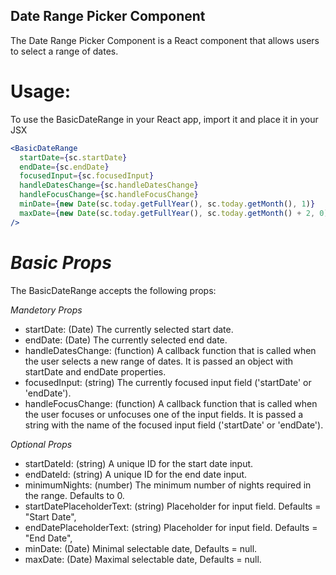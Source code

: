 ## Date Range Picker Component

The Date Range Picker Component is a React component that allows users to select a range of dates.

# Usage:

To use the BasicDateRange in your React app, import it and place it in your JSX

```jsx
<BasicDateRange
  startDate={sc.startDate}
  endDate={sc.endDate}
  focusedInput={sc.focusedInput}
  handleDatesChange={sc.handleDatesChange}
  handleFocusChange={sc.handleFocusChange}
  minDate={new Date(sc.today.getFullYear(), sc.today.getMonth(), 1)}
  maxDate={new Date(sc.today.getFullYear(), sc.today.getMonth() + 2, 0)}
/>
```

# **_Basic Props_**

The BasicDateRange accepts the following props:

_*Mandetory Props*_

- startDate: (Date) The currently selected start date.
- endDate: (Date) The currently selected end date.
- handleDatesChange: (function) A callback function that is called when the user selects a new range of dates. It is passed an object with startDate and endDate properties.
- focusedInput: (string) The currently focused input field ('startDate' or 'endDate').
- handleFocusChange: (function) A callback function that is called when the user focuses or unfocuses one of the input fields. It is passed a string with the name of the focused input field ('startDate' or 'endDate').

_*Optional Props*_

- startDateId: (string) A unique ID for the start date input.
- endDateId: (string) A unique ID for the end date input.
- minimumNights: (number) The minimum number of nights required in the range. Defaults to 0.
- startDatePlaceholderText: (string) Placeholder for input field. Defaults = "Start Date",
- endDatePlaceholderText: (string) Placeholder for input field. Defaults = "End Date",
- minDate: (Date) Minimal selectable date, Defaults = null.
- maxDate: (Date) Maximal selectable date, Defaults = null.

